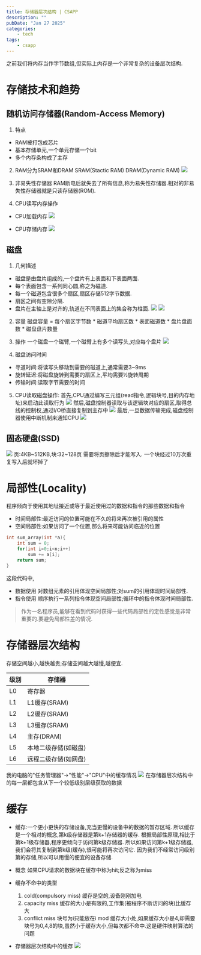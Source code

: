 ```yaml
---
title: 存储器层次结构 | CSAPP
description: ""
pubDate: "Jan 27 2025"
categories:
    - tech
tags:
    - csapp
---
```


之前我们将内存当作字节数组,但实际上内存是一个非常复杂的设备层次结构.

# 存储技术和趋势

## 随机访问存储器(Random-Access Memory)
1. 特点
- RAM被打包成芯片
- 基本存储单元,一个单元存储一个bit
- 多个内存条构成了主存
2. RAM分为SRAM和DRAM
SRAM(Stactic RAM)
DRAM(Dynamic RAM)
![](attachments/Pasted%20image%2020250127170217.png)

3. 非易失性存储器
RAM断电后就失去了所有信息,称为易失性存储器.相对的非易失性存储器就是只读存储器(ROM).

4. CPU读写内存操作
- CPU加载内存
![](attachments/Pasted%20image%2020250127171405.png)

- CPU存储内存
![](attachments/Pasted%20image%2020250127171444.png)

## 磁盘
1. 几何描述
- 磁盘是由盘片组成的,一个盘片有上表面和下表面两面.
- 每个表面包含一系列同心圆,称之为磁道.
- 每一个磁道包含很多个扇区,扇区存储512字节数据.
- 扇区之间有空隙分隔.
- 盘片在主轴上是对齐的,轨道在不同表面上的集合称为柱面.
![](attachments/Pasted%20image%2020250127172417.png)
![](attachments/Pasted%20image%2020250127172440.png)
2. 容量
磁盘容量 = 每个扇区字节数 \* 磁道平均扇区数 \* 表面磁道数 \* 盘片盘面数 \* 磁盘盘片数量

3. 操作
一个磁盘一个磁臂,一个磁臂上有多个读写头,对应每个盘片
![](attachments/Pasted%20image%2020250127173829.png)

4. 磁盘访问时间
- 寻道时间:将读写头移动到需要的磁道上,通常需要3~9ms
- 旋转延迟:将磁盘旋转到需要的扇区上,平均需要½旋转周期
- 传输时间:读取字节需要的时间

5. CPU读取磁盘操作:
首先,CPU通过编写三元组(read指令,逻辑块号,目的内存地址)来启动此读取行为
![](attachments/Pasted%20image%2020250127175427.png)
然后,磁盘控制器读取与该逻辑块对应的扇区,取得总线的控制权,通过I/O桥直接复制到主存中
![](attachments/Pasted%20image%2020250127175908.png)
最后,一旦数据传输完成,磁盘控制器使用中断机制来通知CPU
![](attachments/Pasted%20image%2020250127180114.png)

## 固态硬盘(SSD)
![](attachments/Pasted%20image%2020250127180642.png)
页:4KB~512KB,块:32~128页
需要将页擦除后才能写入.
一个块经过10万次重复写入后就坏掉了

# 局部性(Locality)
程序倾向于使用其地址接近或等于最近使用过的数据和指令的那些数据和指令
- 时间局部性:最近访问的位置可能在不久的将来再次被引用的属性
- 空间局部性:如果访问了一个位置,那么将来可能访问临近的位置
```c
int sum_array(int *a){
	int sum = 0;
	for(int i=0;i<n;i++)
		sum += a[i];
	return sum;
}
```
这段代码中,
- 数据使用
对数组元素的引用体现空间局部性;对sum的引用体现时间局部性.
- 指令使用
顺序执行一系列指令体现空间局部性;循环中的指令体现时间局部性.

> 作为一名程序员,能够在看到代码时获得一些代码局部性的定性感觉是非常重要的.要避免局部性差的情况.

# 存储器层次结构
存储空间越小,越快越贵;存储空间越大越慢,越便宜.

级别|存储器
---|---
L0|寄存器
L1|L1缓存(SRAM)
L2|L2缓存(SRAM)
L3|L3缓存(SRAM)
L4|主存(DRAM)
L5|本地二级存储(如磁盘)
L6|远程二级存储(如网盘)
我的电脑的"任务管理器"->"性能"->"CPU"中的缓存情况
![](attachments/Pasted%20image%2020250127205447.png)
在存储器层次结构中的每一层都包含从下一个较低级别层级获取的数据
# 缓存
- 缓存:一个更小更快的存储设备,充当更慢的设备中的数据的暂存区域.
所以缓存是一个相对的概念,第k级存储器是第k+1存储器的缓存.
根据局部性原理,相比于第k+1级存储器,程序更倾向于访问第k级存储器.
所以如果访问第k+1级存储器,我们会将其复制到第k级(缓存),很可能将再次访问它.
因为我们不经常访问级别第的存储,所以可以用慢的便宜的设备存储.
- 概念
如果CPU请求的数据块在缓存中称为hit;反之称为miss
- 缓存不命中的类型
	1. cold(compulsory miss)
		缓存是空的,设备刚刚加电
	2. capacity miss
		缓存的大小是有限的,工作集(被程序不断访问的块)比缓存大
	3. conflict miss
		块号为i只能放在i mod 缓存大小处,如果缓存大小是4,却需要块号为0,4,8的块,虽然小于缓存大小,但每次都不命中.这是硬件映射算法的问题

- 存储器层次结构中的缓存
	![](attachments/Pasted%20image%2020250127215122.png)
